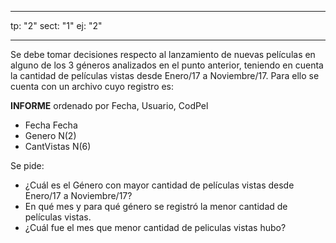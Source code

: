 
---

tp: "2"
sect: "1"
ej: "2"

---

Se debe tomar decisiones respecto al lanzamiento de nuevas películas en alguno de los 3 géneros analizados en el punto anterior, teniendo en cuenta la cantidad de películas vistas desde Enero/17 a Noviembre/17. Para ello se cuenta con un archivo cuyo registro es:

__INFORME__ ordenado por Fecha, Usuario, CodPel
<ul class='fileul'>
	<li>Fecha <a>Fecha</a>
	<li>Genero <a>N(2)</a>
	<li>CantVistas <a>N(6)</a>
</ul>

Se pide:
- ¿Cuál es el Género con mayor cantidad de películas vistas desde Enero/17 a Noviembre/17? 
- En qué mes y para qué género se registró la menor cantidad de películas vistas.
- ¿Cuál fue el mes que menor cantidad de peliculas vistas hubo?
